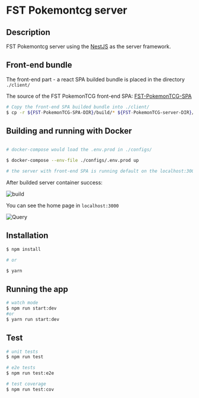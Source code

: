 # FST Pokemontcg server

## Description

FST Pokemontcg server using the
[NestJS](https://github.com/nestjs/nest) as the server framework.

## Front-end bundle

The front-end part - a react SPA builded bundle is placed in the directory `./client/`

The source of the FST PokemonTCG front-end SPA:
[FST-PokemonTCG-SPA](https://github.com/veritymissed/FST-PokemonTCG-SPA)

```sh
# Copy the front-end SPA builded bundle into ./client/
$ cp -r ${FST-PokemonTCG-SPA-DIR}/build/* ${FST-PokemonTCG-server-DIR}/client/
```

## Building and running with Docker

```sh

# docker-compose would load the .env.prod in ./configs/

$ docker-compose --env-file ./configs/.env.prod up

# the server with front-end SPA is running default on the localhost:3000
```
After builded server container success:

![build](https://user-images.githubusercontent.com/6461602/146146994-1e7a8031-662f-4c3c-b565-64e9e63d3444.png)

You can see the home page in `localhost:3000`

![Query](https://user-images.githubusercontent.com/6461602/146149179-d3fe91c6-b0a4-42e7-b339-558e82904f83.png)

## Installation

```bash
$ npm install

# or

$ yarn
```

## Running the app

```bash
# watch mode
$ npm run start:dev
#or
$ yarn run start:dev
```

## Test

```bash
# unit tests
$ npm run test

# e2e tests
$ npm run test:e2e

# test coverage
$ npm run test:cov
```
